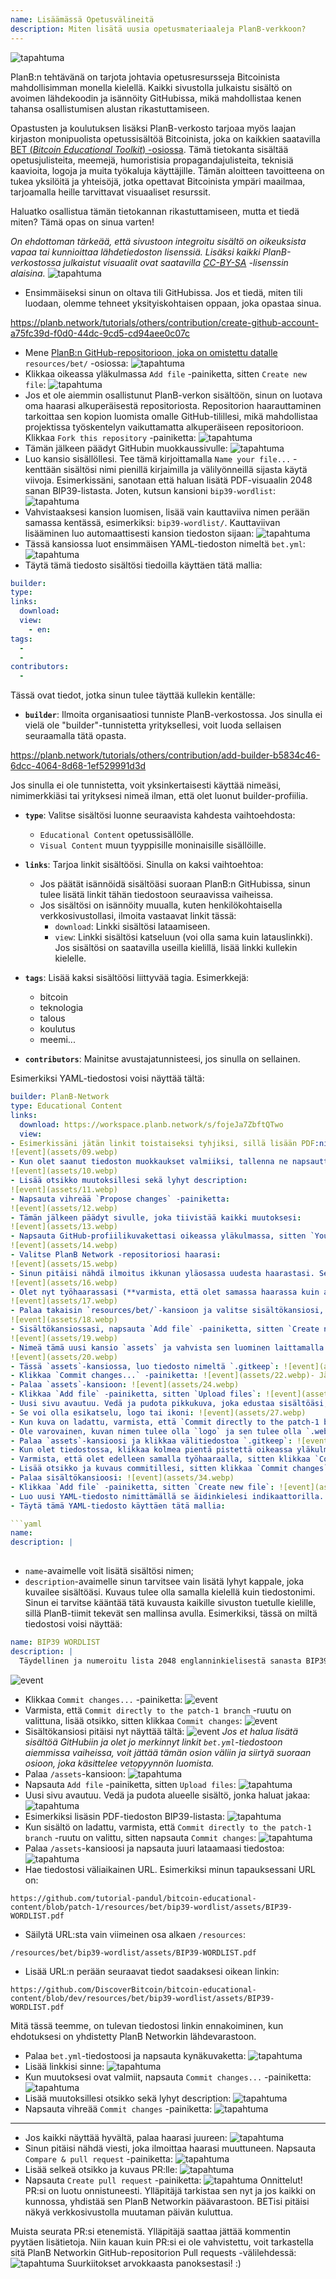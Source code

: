 ```yaml
---
name: Lisäämässä Opetusvälineitä
description: Miten lisätä uusia opetusmateriaaleja PlanB-verkkoon?
---
```

![tapahtuma](assets/cover.webp)

PlanB:n tehtävänä on tarjota johtavia opetusresursseja Bitcoinista mahdollisimman monella kielellä. Kaikki sivustolla julkaistu sisältö on avoimen lähdekoodin ja isännöity GitHubissa, mikä mahdollistaa kenen tahansa osallistumisen alustan rikastuttamiseen.

Opastusten ja koulutuksen lisäksi PlanB-verkosto tarjoaa myös laajan kirjaston monipuolista opetussisältöä Bitcoinista, joka on kaikkien saatavilla [BET (_Bitcoin Educational Toolkit_) -osiossa](https://planb.network/resources/bet). Tämä tietokanta sisältää opetusjulisteita, meemejä, humoristisia propagandajulisteita, teknisiä kaavioita, logoja ja muita työkaluja käyttäjille. Tämän aloitteen tavoitteena on tukea yksilöitä ja yhteisöjä, jotka opettavat Bitcoinista ympäri maailmaa, tarjoamalla heille tarvittavat visuaaliset resurssit.

Haluatko osallistua tämän tietokannan rikastuttamiseen, mutta et tiedä miten? Tämä opas on sinua varten!

*On ehdottoman tärkeää, että sivustoon integroitu sisältö on oikeuksista vapaa tai kunnioittaa lähdetiedoston lisenssiä. Lisäksi kaikki PlanB-verkostossa julkaistut visuaalit ovat saatavilla [CC-BY-SA](https://creativecommons.org/licenses/by-sa/4.0/) -lisenssin alaisina.*
![tapahtuma](assets/01.webp)
- Ensimmäiseksi sinun on oltava tili GitHubissa. Jos et tiedä, miten tili luodaan, olemme tehneet yksityiskohtaisen oppaan, joka opastaa sinua.

https://planb.network/tutorials/others/contribution/create-github-account-a75fc39d-f0d0-44dc-9cd5-cd94aee0c07c


- Mene [PlanB:n GitHub-repositorioon, joka on omistettu datalle](https://github.com/PlanB-Network/bitcoin-educational-content/tree/dev/resources/bet) `resources/bet/` -osiossa:
![tapahtuma](assets/02.webp)
- Klikkaa oikeassa yläkulmassa `Add file` -painiketta, sitten `Create new file`:
![tapahtuma](assets/03.webp)
- Jos et ole aiemmin osallistunut PlanB-verkon sisältöön, sinun on luotava oma haarasi alkuperäisestä repositoriosta. Repositorion haarauttaminen tarkoittaa sen kopion luomista omalle GitHub-tilillesi, mikä mahdollistaa projektissa työskentelyn vaikuttamatta alkuperäiseen repositorioon. Klikkaa `Fork this repository` -painiketta:
![tapahtuma](assets/04.webp)
- Tämän jälkeen päädyt GitHubin muokkaussivulle:
![tapahtuma](assets/05.webp)
- Luo kansio sisällöllesi. Tee tämä kirjoittamalla `Name your file...` -kenttään sisältösi nimi pienillä kirjaimilla ja välilyönneillä sijasta käytä viivoja. Esimerkissäni, sanotaan että haluan lisätä PDF-visuaalin 2048 sanan BIP39-listasta. Joten, kutsun kansioni `bip39-wordlist`: ![tapahtuma](assets/06.webp)
- Vahvistaaksesi kansion luomisen, lisää vain kauttaviiva nimen perään samassa kentässä, esimerkiksi: `bip39-wordlist/`. Kauttaviivan lisääminen luo automaattisesti kansion tiedoston sijaan:
![tapahtuma](assets/07.webp)
- Tässä kansiossa luot ensimmäisen YAML-tiedoston nimeltä `bet.yml`:
![tapahtuma](assets/08.webp)
- Täytä tämä tiedosto sisältösi tiedoilla käyttäen tätä mallia:

```yaml
builder: 
type: 
links:
  download: 
  view: 
    - en: 
tags:
  - 
  - 
contributors:
  - 
```

Tässä ovat tiedot, jotka sinun tulee täyttää kullekin kentälle:
- **`builder`**: Ilmoita organisaatiosi tunniste PlanB-verkostossa. Jos sinulla ei vielä ole "builder"-tunnistetta yrityksellesi, voit luoda sellaisen seuraamalla tätä opasta.

https://planb.network/tutorials/others/contribution/add-builder-b5834c46-6dcc-4064-8d68-1ef529991d3d

 Jos sinulla ei ole tunnistetta, voit yksinkertaisesti käyttää nimeäsi, nimimerkkiäsi tai yrityksesi nimeä ilman, että olet luonut builder-profiilia.
- **`type`**: Valitse sisältösi luonne seuraavista kahdesta vaihtoehdosta:
	- `Educational Content` opetussisällölle.
	- `Visual Content` muun tyyppisille moninaisille sisällöille.

- **`links`**: Tarjoa linkit sisältöösi. Sinulla on kaksi vaihtoehtoa:
	- Jos päätät isännöidä sisältöäsi suoraan PlanB:n GitHubissa, sinun tulee lisätä linkit tähän tiedostoon seuraavissa vaiheissa.
	- Jos sisältösi on isännöity muualla, kuten henkilökohtaisella verkkosivustollasi, ilmoita vastaavat linkit tässä:
	    - `download`: Linkki sisältösi lataamiseen.
	    - `view`: Linkki sisältösi katseluun (voi olla sama kuin latauslinkki). Jos sisältösi on saatavilla useilla kielillä, lisää linkki kullekin kielelle.

- **`tags`**: Lisää kaksi sisältöösi liittyvää tagia. Esimerkkejä:
	- bitcoin
	- teknologia
	- talous
	- koulutus
	- meemi...

- **`contributors`**: Mainitse avustajatunnisteesi, jos sinulla on sellainen.

Esimerkiksi YAML-tiedostosi voisi näyttää tältä:

```yaml
builder: PlanB-Network
type: Educational Content
links:
  download: https://workspace.planb.network/s/fojeJa7ZbftQTwo
  view:
- Esimerkissäni jätän linkit toistaiseksi tyhjiksi, sillä lisään PDF:ni suoraan GitHubiin:
![event](assets/09.webp)
- Kun olet saanut tiedoston muokkaukset valmiiksi, tallenna ne napsauttamalla `Commit changes...` -painiketta:
![event](assets/10.webp)
- Lisää otsikko muutoksillesi sekä lyhyt description:
![event](assets/11.webp)
- Napsauta vihreää `Propose changes` -painiketta:
![event](assets/12.webp)
- Tämän jälkeen päädyt sivulle, joka tiivistää kaikki muutoksesi:
![event](assets/13.webp)
- Napsauta GitHub-profiilikuvakettasi oikeassa yläkulmassa, sitten `Your Repositories`:
![event](assets/14.webp)
- Valitse PlanB Network -repositoriosi haarasi:
![event](assets/15.webp)
- Sinun pitäisi nähdä ilmoitus ikkunan yläosassa uudesta haarastasi. Sen nimi on todennäköisesti `patch-1`. Napsauta sitä:
![event](assets/16.webp)
- Olet nyt työhaarassasi (**varmista, että olet samassa haarassa kuin aiemmat muutoksesi, tämä on tärkeää!**):
![event](assets/17.webp)
- Palaa takaisin `resources/bet/`-kansioon ja valitse sisältökansiosi, jonka loit edellisessä commitissa:
![event](assets/18.webp)
- Sisältökansiossasi, napsauta `Add file` -painiketta, sitten `Create new file`:
![event](assets/19.webp)
- Nimeä tämä uusi kansio `assets` ja vahvista sen luominen laittamalla kauttaviiva `/` loppuun:
![event](assets/20.webp)
- Tässä `assets`-kansiossa, luo tiedosto nimeltä `.gitkeep`: ![event](assets/21.webp)
- Klikkaa `Commit changes...` -painiketta: ![event](assets/22.webp)- Jätä commit-otsikko oletusarvoiseksi ja varmista, että `Commit directly to the patch-1 branch` -ruutu on valittuna, sitten klikkaa `Commit changes`: ![event](assets/23.webp)
- Palaa `assets`-kansioon: ![event](assets/24.webp)
- Klikkaa `Add file` -painiketta, sitten `Upload files`: ![event](assets/25.webp)
- Uusi sivu avautuu. Vedä ja pudota pikkukuva, joka edustaa sisältöäsi, alueelle. Tämä kuva näytetään PlanB Network -sivustolla: ![event](assets/26.webp)
- Se voi olla esikatselu, logo tai ikoni: ![event](assets/27.webp)
- Kun kuva on ladattu, varmista, että `Commit directly to the patch-1 branch` -ruutu on valittuna, sitten klikkaa `Commit changes`: ![event](assets/28.webp)
- Ole varovainen, kuvan nimen tulee olla `logo` ja sen tulee olla `.webp`-muodossa. Täydellinen tiedostonimi tulee siis olla: `logo.webp`: ![event](assets/29.webp)
- Palaa `assets`-kansioosi ja klikkaa välitiedostoa `.gitkeep`: ![event](assets/30.webp)
- Kun olet tiedostossa, klikkaa kolmea pientä pistettä oikeassa yläkulmassa ja sitten `Delete file`: ![event](assets/31.webp)
- Varmista, että olet edelleen samalla työhaaraalla, sitten klikkaa `Commit changes` -painiketta: ![event](assets/32.webp)
- Lisää otsikko ja kuvaus commitillesi, sitten klikkaa `Commit changes`: ![event](assets/33.webp)
- Palaa sisältökansioosi: ![event](assets/34.webp)
- Klikkaa `Add file` -painiketta, sitten `Create new file`: ![event](assets/35.webp)
- Luo uusi YAML-tiedosto nimittämällä se äidinkielesi indikaattorilla. Tätä tiedostoa käytetään sisällön kuvaukseen. Esimerkiksi, jos haluan kirjoittaa kuvaukseni englanniksi, nimeän tämän tiedoston `en.yml`: ![event](assets/36.webp)
- Täytä tämä YAML-tiedosto käyttäen tätä mallia:

```yaml
name: 
description: |
  
```

- `name`-avaimelle voit lisätä sisältösi nimen;
- `description`-avaimelle sinun tarvitsee vain lisätä lyhyt kappale, joka kuvailee sisältöäsi. Kuvaus tulee olla samalla kielellä kuin tiedostonimi. Sinun ei tarvitse kääntää tätä kuvausta kaikille sivuston tuetulle kielille, sillä PlanB-tiimit tekevät sen mallinsa avulla.
Esimerkiksi, tässä on miltä tiedostosi voisi näyttää:

```yaml
name: BIP39 WORDLIST
description: |
  Täydellinen ja numeroitu lista 2048 englanninkielisestä sanasta BIP39-sanakirjasta, jota käytetään muistilauseiden koodaamiseen. Asiakirja voidaan tulostaa yhdelle sivulle.
```

![event](assets/37.webp)
- Klikkaa `Commit changes...` -painiketta:
![event](assets/38.webp)
- Varmista, että `Commit directly to the patch-1 branch` -ruutu on valittuna, lisää otsikko, sitten klikkaa `Commit changes`:
![event](assets/39.webp)
- Sisältökansiosi pitäisi nyt näyttää tältä:
![event](assets/40.webp)
*Jos et halua lisätä sisältöä GitHubiin ja olet jo merkinnyt linkit `bet.yml`-tiedostoon aiemmissa vaiheissa, voit jättää tämän osion väliin ja siirtyä suoraan osioon, joka käsittelee vetopyynnön luomista.*
- Palaa `/assets`-kansioon:
![tapahtuma](assets/41.webp)
- Napsauta `Add file` -painiketta, sitten `Upload files`:
![tapahtuma](assets/42.webp)
- Uusi sivu avautuu. Vedä ja pudota alueelle sisältö, jonka haluat jakaa:
![tapahtuma](assets/43.webp)
- Esimerkiksi lisäsin PDF-tiedoston BIP39-listasta:
![tapahtuma](assets/44.webp)
- Kun sisältö on ladattu, varmista, että `Commit directly to the patch-1 branch` -ruutu on valittu, sitten napsauta `Commit changes`:
![tapahtuma](assets/45.webp)
- Palaa `/assets`-kansioosi ja napsauta juuri lataamaasi tiedostoa:
![tapahtuma](assets/46.webp)
- Hae tiedostosi väliaikainen URL. Esimerkiksi minun tapauksessani URL on:

```url
https://github.com/tutorial-pandul/bitcoin-educational-content/blob/patch-1/resources/bet/bip39-wordlist/assets/BIP39-WORDLIST.pdf
```

- Säilytä URL:sta vain viimeinen osa alkaen `/resources`:

```url
/resources/bet/bip39-wordlist/assets/BIP39-WORDLIST.pdf
```

- Lisää URL:n perään seuraavat tiedot saadaksesi oikean linkin:

```url
https://github.com/DiscoverBitcoin/bitcoin-educational-content/blob/dev/resources/bet/bip39-wordlist/assets/BIP39-WORDLIST.pdf
```

Mitä tässä teemme, on tulevan tiedostosi linkin ennakoiminen, kun ehdotuksesi on yhdistetty PlanB Networkin lähdevarastoon.
- Palaa `bet.yml`-tiedostoosi ja napsauta kynäkuvaketta: ![tapahtuma](assets/47.webp)
- Lisää linkkisi sinne:
![tapahtuma](assets/48.webp)
- Kun muutoksesi ovat valmiit, napsauta `Commit changes...` -painiketta:
![tapahtuma](assets/49.webp)
- Lisää muutoksillesi otsikko sekä lyhyt description:
![tapahtuma](assets/50.webp)
- Napsauta vihreää `Commit changes` -painiketta:
![tapahtuma](assets/51.webp)

---

- Jos kaikki näyttää hyvältä, palaa haarasi juureen:
![tapahtuma](assets/52.webp)
- Sinun pitäisi nähdä viesti, joka ilmoittaa haarasi muuttuneen. Napsauta `Compare & pull request` -painiketta:
![tapahtuma](assets/53.webp)
- Lisää selkeä otsikko ja kuvaus PR:lle:
![tapahtuma](assets/54.webp)
- Napsauta `Create pull request` -painiketta:
![tapahtuma](assets/55.webp)
Onnittelut! PR:si on luotu onnistuneesti. Ylläpitäjä tarkistaa sen nyt ja jos kaikki on kunnossa, yhdistää sen PlanB Networkin päävarastoon. BETisi pitäisi näkyä verkkosivustolla muutaman päivän kuluttua.

Muista seurata PR:si etenemistä. Ylläpitäjä saattaa jättää kommentin pyytäen lisätietoja. Niin kauan kuin PR:si ei ole vahvistettu, voit tarkastella sitä PlanB Networkin GitHub-repositorion Pull requests -välilehdessä:
![tapahtuma](assets/56.webp)
Suurkiitokset arvokkaasta panoksestasi! :)
